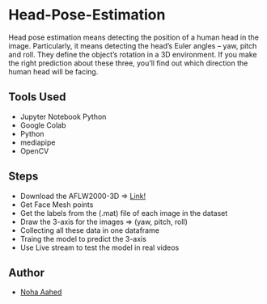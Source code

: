 # Head-Pose-Estimation

Head pose estimation means detecting the position of a human head in the image. Particularly, it means detecting the head’s Euler angles – yaw, pitch and roll. They define the object’s rotation in a 3D environment. If you make the right prediction about these three, you’ll find out which direction the human head will be facing.

## Tools Used

* Jupyter Notebook Python
* Google Colab
* Python
* mediapipe
* OpenCV

## Steps
* Download the AFLW2000-3D => [Link!](http://www.cbsr.ia.ac.cn/users/xiangyuzhu/projects/3DDFA/Database/AFLW2000-3D.zip )
* Get Face Mesh points 
* Get the labels from the (.mat) file of each image in the dataset
* Draw the 3-axis for the images => (yaw, pitch, roll)
* Collecting all these data in one dataframe
* Traing the model to predict the 3-axis
* Use Live stream to test the model in real videos

## Author 

* [Noha Aahed](https://github.com/nohaahed)
